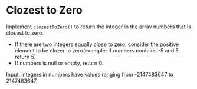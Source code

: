 # Clozest to Zero
Implement `clozestToZero()` to return the integer in the array numbers that is closest to zero.

* If there are two integers equally close to zero, consider the positive element to be clozer
to zero(example: if numbers contains -5 and 5, return 5).
* If numbers is null or empty, return 0.

Input: integers in numbers have values ranging from -2147483647 to 2147483647.